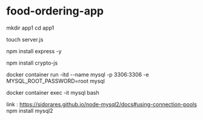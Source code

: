 # food-ordering-app

<!-- careate app1 -->
mkdir app1
cd app1

<!-- create server.js -->
touch server.js

<!-- install express -->
npm install express -y

<!-- install crypto-js -->
npm install crypto-js




<!-- database -->

<!-- docker container for sql -->
docker container run -itd --name mysql -p 3306:3306 -e MYSQL_ROOT_PASSWORD=root mysql

<!-- docker container execution -->
docker container exec -it mysql bash

<!-- mysql2 pool -->
link : https://sidorares.github.io/node-mysql2/docs#using-connection-pools
npm install mysql2

